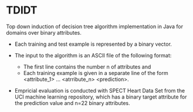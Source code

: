 # TDIDT
Top down induction of decision tree algorithm implementation in Java for domains over binary attributes.

- Each training and test example is represented by a binary vector. 

- The input to the algorithm is an ASCII file of the following format:
  * The first line contains the number n of attributes and
  * Each training example is given in a separate line of the form <attribute_1> ... <atrribute_n> \<prediction\>.
 
- Empricial evaluation is conducted with SPECT Heart Data Set from the UCI machine learning repository, which has a binary target attribute for the prediction value and n=22 binary attributes.

